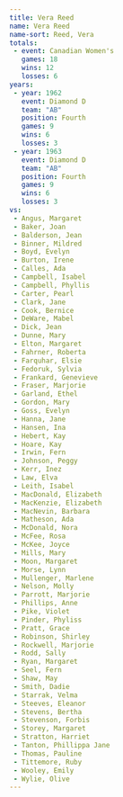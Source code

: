 ```yaml
---
title: Vera Reed
name: Vera Reed
name-sort: Reed, Vera
totals:
 - event: Canadian Women's
   games: 18
   wins: 12
   losses: 6
years:
 - year: 1962
   event: Diamond D
   team: "AB"
   position: Fourth
   games: 9
   wins: 6
   losses: 3
 - year: 1963
   event: Diamond D
   team: "AB"
   position: Fourth
   games: 9
   wins: 6
   losses: 3
vs:
 - Angus, Margaret
 - Baker, Joan
 - Balderson, Jean
 - Binner, Mildred
 - Boyd, Evelyn
 - Burton, Irene
 - Calles, Ada
 - Campbell, Isabel
 - Campbell, Phyllis
 - Carter, Pearl
 - Clark, Jane
 - Cook, Bernice
 - DeWare, Mabel
 - Dick, Jean
 - Dunne, Mary
 - Elton, Margaret
 - Fahrner, Roberta
 - Farquhar, Elsie
 - Fedoruk, Sylvia
 - Frankard, Genevieve
 - Fraser, Marjorie
 - Garland, Ethel
 - Gordon, Mary
 - Goss, Evelyn
 - Hanna, Jane
 - Hansen, Ina
 - Hebert, Kay
 - Hoare, Kay
 - Irwin, Fern
 - Johnson, Peggy
 - Kerr, Inez
 - Law, Elva
 - Leith, Isabel
 - MacDonald, Elizabeth
 - MacKenzie, Elizabeth
 - MacNevin, Barbara
 - Matheson, Ada
 - McDonald, Nora
 - McFee, Rosa
 - McKee, Joyce
 - Mills, Mary
 - Moon, Margaret
 - Morse, Lynn
 - Mullenger, Marlene
 - Nelson, Molly
 - Parrott, Marjorie
 - Phillips, Anne
 - Pike, Violet
 - Pinder, Phyliss
 - Pratt, Grace
 - Robinson, Shirley
 - Rockwell, Marjorie
 - Rodd, Sally
 - Ryan, Margaret
 - Seel, Fern
 - Shaw, May
 - Smith, Dadie
 - Starrak, Velma
 - Steeves, Eleanor
 - Stevens, Bertha
 - Stevenson, Forbis
 - Storey, Margaret
 - Stratton, Harriet
 - Tanton, Phillippa Jane
 - Thomas, Pauline
 - Tittemore, Ruby
 - Wooley, Emily
 - Wylie, Olive
---
```

